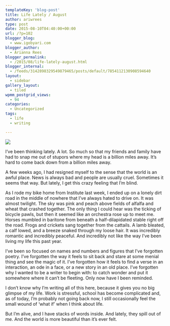 ```yaml
---
templateKey: 'blog-post'
title: Life Lately / August
author: ariwrees
type: post
date: 2015-08-10T04:40:00+00:00
url: /?p=102
blogger_blog:
  - www.igobyari.com
blogger_author:
  - Arianna Rees
blogger_permalink:
  - /2015/08/life-lately-august.html
blogger_internal:
  - /feeds/3142898329549879465/posts/default/7854112130908594640
layout:
  - sidebar
gallery_layout:
  - tiled
wpmm_postgrid_views:
  - 94
categories:
  - Uncategorized
tags:
  - life
  - writing

---
```

[![](https://www.igobyari.com/wp-content/uploads/2015/08/purpose2Bof2Blife.jpg)](https://www.igobyari.com/wp-content/uploads/2015/08/purpose2Bof2Blife-1.jpg)

I’ve been thinking lately. A lot. So much so that my friends and family have had to snap me out of stupors where my head is a billion miles away. It’s hard to come back down from a billion miles away.

A few weeks ago, I had resigned myself to the sense that the world is an awful place. News is always bad and people are usually cruel. Sometimes it seems that way. But lately, I get this crazy feeling that I’m blind.

As I rode my bike home from Institute last week, I ended up on a lonely dirt road in the middle of nowhere that I’ve always hated to drive on. It was almost twilight. The sky was pink and peach above fields of alfalfa and wheat that crashed together. The only thing I could hear was the ticking of bicycle pawls, but then it seemed like an orchestra rose up to meet me. Horses mumbled in baritone from beneath a half-dilapidated stable right off the road. Frogs and crickets sang together from the cattails. A lamb bleated, a calf lowed, and a breeze snaked through my loose hair. It was incredibly romantic and incredibly peaceful. And incredibly not like the way I’ve been living my life this past year.

I’ve been so focused on names and numbers and figures that I’ve forgotten poetry. I’ve forgotten the way it feels to sit back and stare at some menial thing and see the magic of it. I’ve forgotten how it feels to find a verse in an interaction, an ode in a face, or a new story in an old place. I’ve forgotten why I wanted to be a writer to begin with: to catch wonder and put it somewhere where it can’t be fleeting. Only now have I been reminded.

I don’t know why I’m writing all of this here, because it gives you no big glimpse of my life. Work is stressful, school has become complicated and, as of today, I’m probably not going back now, I still occasionally feel the small wound of ‘what if’ when I think about life.

But I’m alive, and I have stacks of words inside. And lately, they spill out of me. And the world is more beautiful than it’s ever felt.